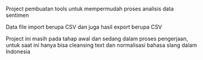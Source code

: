 Project pembuatan tools untuk mempermudah proses analisis data sentimen

Data file import berupa CSV dan juga hasil export berupa CSV

Project ini masih pada tahap awal dan sedang dalam proses pengerjaan, untuk saat ini hanya bisa cleansing text dan normalisasi bahasa slang dalam Indonesia

